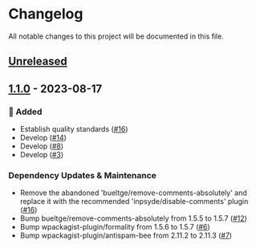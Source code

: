 # Changelog

All notable changes to this project will be documented in this file.

## [Unreleased](https://github.com/figuren-theater/ft-interactive/compare/1.1.0...HEAD)

## [1.1.0](https://github.com/figuren-theater/ft-interactive/compare/1.0.11...1.1.0) - 2023-08-17

### 🚀 Added

- Establish quality standards  ([#16](https://github.com/figuren-theater/ft-interactive/pull/16))
- Develop ([#14](https://github.com/figuren-theater/ft-interactive/pull/14))
- Develop ([#8](https://github.com/figuren-theater/ft-interactive/pull/8))
- Develop ([#3](https://github.com/figuren-theater/ft-interactive/pull/3))

### Dependency Updates & Maintenance

- Remove the abandoned 'bueltge/remove-comments-absolutely' and   
  replace it with the recommended 'inpsyde/disable-comments' plugin ([#16](https://github.com/figuren-theater/ft-interactive/pull/16))
- Bump bueltge/remove-comments-absolutely from 1.5.5 to 1.5.7 ([#12](https://github.com/figuren-theater/ft-interactive/pull/12))
- Bump wpackagist-plugin/formality from 1.5.6 to 1.5.7 ([#6](https://github.com/figuren-theater/ft-interactive/pull/6))
- Bump wpackagist-plugin/antispam-bee from 2.11.2 to 2.11.3 ([#7](https://github.com/figuren-theater/ft-interactive/pull/7))

